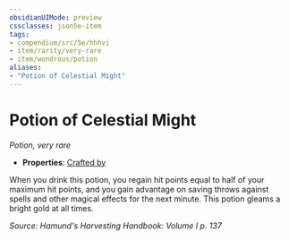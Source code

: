 ```yaml
---
obsidianUIMode: preview
cssclasses: json5e-item
tags:
- compendium/src/5e/hhhvi
- item/rarity/very-rare
- item/wondrous/potion
aliases: 
- "Potion of Celestial Might"
---
```

# Potion of Celestial Might
*Potion, very rare*  

- **Properties**: [Crafted by](/compendium/rules/item-properties.md#Crafted%20by)

When you drink this potion, you regain hit points equal to half of your maximum hit points, and you gain advantage on saving throws against spells and other magical effects for the next minute. This potion gleams a bright gold at all times.

*Source: Hamund's Harvesting Handbook: Volume I p. 137*